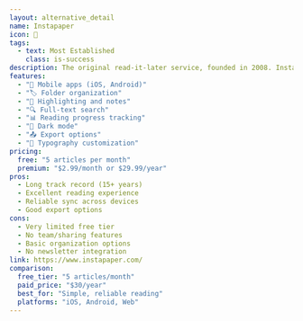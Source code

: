 ```yaml
---
layout: alternative_detail
name: Instapaper
icon: 📖
tags:
  - text: Most Established
    class: is-success
description: The original read-it-later service, founded in 2008. Instapaper pioneered the concept and remains one of the most reliable options with a focus on clean, distraction-free reading.
features:
  - "📱 Mobile apps (iOS, Android)"
  - "🏷️ Folder organization"
  - "📝 Highlighting and notes"
  - "🔍 Full-text search"
  - "📊 Reading progress tracking"
  - "🌙 Dark mode"
  - "📤 Export options"
  - "🎨 Typography customization"
pricing:
  free: "5 articles per month"
  premium: "$2.99/month or $29.99/year"
pros:
  - Long track record (15+ years)
  - Excellent reading experience
  - Reliable sync across devices
  - Good export options
cons:
  - Very limited free tier
  - No team/sharing features
  - Basic organization options
  - No newsletter integration
link: https://www.instapaper.com/
comparison:
  free_tier: "5 articles/month"
  paid_price: "$30/year"
  best_for: "Simple, reliable reading"
  platforms: "iOS, Android, Web"
---
```

